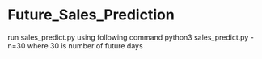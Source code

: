 # Future_Sales_Prediction
run sales_predict.py using following command 
python3 sales_predict.py -n=30
 where 30 is number of future days

